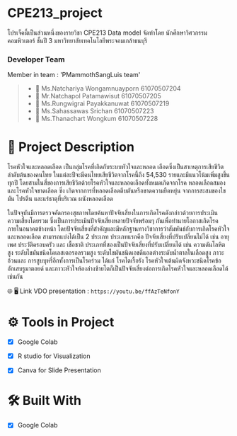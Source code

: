 # CPE213_project
โปรเจ็คนี้เป็นส่วนหนึ่งของรายวิชา CPE213 Data model จัดทำโดย นักศึกษาวิศวกรรมคอมพิวเตอร์ ชั้นปี 3 มหาวิทยาลัยเทคโนโลยีพระจอมเกล้าธนบุรี

### Developer Team
Member in team : 'PMammothSangLuis team' 
> * :woman: Ms.Natchariya Wongamnuayporn 61070507204
> * :man: Mr.Natchapol Patamawisut 61070507205
> * :man: Ms.Rungwigrai Payakkanuwat 61070507219
> * :man: Ms.Sahassawas Srichan 61070507223
> * :man: Ms.Thanachart Wongkum 61070507228

# :memo: Project Description 
โรคหัวใจและหลอดเลือด เป็นกลุ่มโรคที่เกิดกับระบบหัวใจและหลอด เลือดซึ่งเป็นสาเหตุการเสียชีวิตลำดับต้นของคนไทย ในแต่ละปีจะมีคนไทยเสียชีวิตจากโรคนี้ถึง 54,530 รายและมีแนวโน้มเพิ่มสูงขึ้นทุกปี โดยสามในสี่ของการเสียชีวิตด้วยโรคหัวใจและหลอดเลือดทั้งหมดเกิดจากโรค หลอดเลือดสมอง และโรคหัวใจขาดเลือด ซึ่ง เกิดจากการที่หลอดเลือดตีบตันหรือขาดความยืดหยุ่น จากการสะสมของไขมัน โปรตีน และแร่ธาตุที่บริเวณ ผนังหลอดเลือด

ในปัจจุบันมีการตรวจคัดกรองสุขภาพโดยค้นหาปัจจัยเสี่ยงในการเกิดโรคดังกล่าวด้วยการประเมิน ความเสี่ยงโดยรวม ซึ่งเป็นการประเมินปัจจัยเสี่ยงหลายปัจจัยพร้อมๆ กันเพื่อทำนายโอกาสเกิดโรคภายในอนาคตข้างหน้า โดยปัจจัยเสี่ยงที่สำคัญและมีหลักฐานทางวิชาการว่าสัมพันธ์กับการเกิดโรคหัวใจและหลอดเลือด สามารถแบ่งได้เป็น 2 ประเภท ประเภทแรกคือ ปัจจัยเสี่ยงที่ปรับเปลี่ยนไม่ได้ เช่น อายุ เพศ ประวัติครอบครัว และ เชื้อชาติ ประเภทที่สองเป็นปัจจัยเสี่ยงที่ปรับเปลี่ยนได้ เช่น ความดันโลหิตสูง ระดับไขมันชนิดโคเลสเตอรอลรวมสูง ระดับไขมันชนิดเอชดีแอลต่างระดับน้ำตาลในเลือดสูง ภาวะอ้วนและ การสูบบุหรี่อีกทั้งการเป็นโรคร่วม ได้แก่ โรคไตเรื้อรัง โรคหัวใจเต้นผิดจังหวะชนิดโรคข้ออักเสบรูมาตอยด์ และภาวะหัวใจห้องล่างซ้ายโตก็เป็นปัจจัยเสี่ยงต่อการเกิดโรคหัวใจและหลอดเลือดได้ เช่นกัน

:globe_with_meridians: :desktop_computer: Link VDO presentation  : ``` https://youtu.be/ffAzTeNfonY ```

# :gear: Tools in Project
- [X] Google Colab 
- [X] R studio for Visualization
- [X] Canva for Slide Presentation

  
# :hammer_and_wrench: Built With 
- [X] Google Colab 
  
